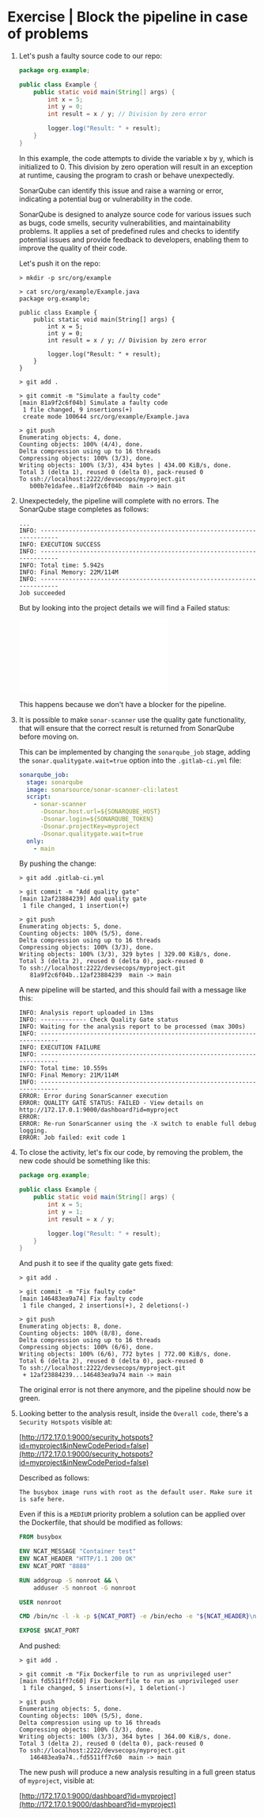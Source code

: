 # Exercise | Block the pipeline in case of problems

1. Let's push a faulty source code to our repo:

   ```java
   package org.example;

   public class Example {
       public static void main(String[] args) {
           int x = 5;
           int y = 0;
           int result = x / y; // Division by zero error

           logger.log("Result: " + result);
       }
   }
   ```

   In this example, the code attempts to divide the variable x by y, which is
   initialized to 0. This division by zero operation will result in an exception
   at runtime, causing the program to crash or behave unexpectedly.

   SonarQube can identify this issue and raise a warning or error, indicating a
   potential bug or vulnerability in the code.

   SonarQube is designed to analyze source code for various issues such as bugs,
   code smells, security vulnerabilities, and maintainability problems.
   It applies a set of predefined rules and checks to identify potential issues
   and provide feedback to developers, enabling them to improve the quality of
   their code.

   Let's push it on the repo:

   ```
   > mkdir -p src/org/example

   > cat src/org/example/Example.java
   package org.example;

   public class Example {
       public static void main(String[] args) {
           int x = 5;
           int y = 0;
           int result = x / y; // Division by zero error

           logger.log("Result: " + result);
       }
   }

   > git add .

   > git commit -m "Simulate a faulty code"
   [main 81a9f2c6f04b] Simulate a faulty code
    1 file changed, 9 insertions(+)
    create mode 100644 src/org/example/Example.java

   > git push
   Enumerating objects: 4, done.
   Counting objects: 100% (4/4), done.
   Delta compression using up to 16 threads
   Compressing objects: 100% (3/3), done.
   Writing objects: 100% (3/3), 434 bytes | 434.00 KiB/s, done.
   Total 3 (delta 1), reused 0 (delta 0), pack-reused 0
   To ssh://localhost:2222/devsecops/myproject.git
      b00b7e1dafee..81a9f2c6f04b  main -> main

   ```

2. Unexpectedely, the pipeline will complete with no errors. The SonarQube stage
   completes as follows:

   ```
   ...
   INFO: ------------------------------------------------------------------------
   INFO: EXECUTION SUCCESS
   INFO: ------------------------------------------------------------------------
   INFO: Total time: 5.942s
   INFO: Final Memory: 22M/114M
   INFO: ------------------------------------------------------------------------
   Job succeeded
   ```

   But by looking into the project details we will find a Failed status:

   ![DevSecOps_05_Simulate-Code-Problem_Sonarqube-Code-Failure.md](images/DevSecOps_05_Simulate-Code-Problem_Sonarqube-Code-Failure.md)

   This happens because we don't have a blocker for the pipeline.

3. It is possible to make `sonar-scanner` use the quality gate functionality,
   that will ensure that the correct result is returned from SonarQube before
   moving on.

   This can be implemented by changing the `sonarqube_job` stage, adding the
   `sonar.qualitygate.wait=true` option into the `.gitlab-ci.yml` file:

   ```yaml
   sonarqube_job:
     stage: sonarqube
     image: sonarsource/sonar-scanner-cli:latest
     script:
       - sonar-scanner
         -Dsonar.host.url=${SONARQUBE_HOST}
         -Dsonar.login=${SONARQUBE_TOKEN}
         -Dsonar.projectKey=myproject
         -Dsonar.qualitygate.wait=true
     only:
       - main
   ```

   By pushing the change:

   ```
   > git add .gitlab-ci.yml

   > git commit -m "Add quality gate"
   [main 12af23884239] Add quality gate
    1 file changed, 1 insertion(+)

   > git push
   Enumerating objects: 5, done.
   Counting objects: 100% (5/5), done.
   Delta compression using up to 16 threads
   Compressing objects: 100% (3/3), done.
   Writing objects: 100% (3/3), 329 bytes | 329.00 KiB/s, done.
   Total 3 (delta 2), reused 0 (delta 0), pack-reused 0
   To ssh://localhost:2222/devsecops/myproject.git
      81a9f2c6f04b..12af23884239  main -> main
   ```

   A new pipeline will be started, and this should fail with a message like
   this:

   ```console
   INFO: Analysis report uploaded in 13ms
   INFO: ------------- Check Quality Gate status
   INFO: Waiting for the analysis report to be processed (max 300s)
   INFO: ------------------------------------------------------------------------
   INFO: EXECUTION FAILURE
   INFO: ------------------------------------------------------------------------
   INFO: Total time: 10.559s
   INFO: Final Memory: 21M/114M
   INFO: ------------------------------------------------------------------------
   ERROR: Error during SonarScanner execution
   ERROR: QUALITY GATE STATUS: FAILED - View details on http://172.17.0.1:9000/dashboard?id=myproject
   ERROR:
   ERROR: Re-run SonarScanner using the -X switch to enable full debug logging.
   ERROR: Job failed: exit code 1
   ```

4. To close the activity, let's fix our code, by removing the problem, the new
   code should be something like this:

   ```java
   package org.example;

   public class Example {
       public static void main(String[] args) {
           int x = 5;
           int y = 1;
           int result = x / y;

           logger.log("Result: " + result);
       }
   }
   ```

   And push it to see if the quality gate gets fixed:

   ```console
   > git add .

   > git commit -m "Fix faulty code"
   [main 146483ea9a74] Fix faulty code
    1 file changed, 2 insertions(+), 2 deletions(-)

   > git push
   Enumerating objects: 8, done.
   Counting objects: 100% (8/8), done.
   Delta compression using up to 16 threads
   Compressing objects: 100% (6/6), done.
   Writing objects: 100% (6/6), 772 bytes | 772.00 KiB/s, done.
   Total 6 (delta 2), reused 0 (delta 0), pack-reused 0
   To ssh://localhost:2222/devsecops/myproject.git
    + 12af23884239...146483ea9a74 main -> main
   ```

   The original error is not there anymore, and the pipeline should now be
   green.

5. Looking better to the analysis result, inside the `Overall code`, there's
   a `Security Hotspots` visible at:

   [http://172.17.0.1:9000/security_hotspots?id=myproject&inNewCodePeriod=false](http://172.17.0.1:9000/security_hotspots?id=myproject&inNewCodePeriod=false)

   Described as follows:

   ```console
   The busybox image runs with root as the default user. Make sure it is safe here.
   ```

   Even if this is a `MEDIUM` priority problem a solution can be applied over
   the Dockerfile, that should be modified as follows:

   ```Dockerfile
   FROM busybox

   ENV NCAT_MESSAGE "Container test"
   ENV NCAT_HEADER "HTTP/1.1 200 OK"
   ENV NCAT_PORT "8888"

   RUN addgroup -S nonroot && \
       adduser -S nonroot -G nonroot

   USER nonroot

   CMD /bin/nc -l -k -p ${NCAT_PORT} -e /bin/echo -e "${NCAT_HEADER}\n\n${NCAT_MESSAGE}"

   EXPOSE $NCAT_PORT
   ```

   And pushed:

   ```console
   > git add .

   > git commit -m "Fix Dockerfile to run as unprivileged user"
   [main fd5511ff7c60] Fix Dockerfile to run as unprivileged user
    1 file changed, 5 insertions(+), 1 deletion(-)

   > git push
   Enumerating objects: 5, done.
   Counting objects: 100% (5/5), done.
   Delta compression using up to 16 threads
   Compressing objects: 100% (3/3), done.
   Writing objects: 100% (3/3), 364 bytes | 364.00 KiB/s, done.
   Total 3 (delta 2), reused 0 (delta 0), pack-reused 0
   To ssh://localhost:2222/devsecops/myproject.git
      146483ea9a74..fd5511ff7c60  main -> main
   ```

   The new push will produce a new analysis resulting in a full green status of
   `myproject`, visible at:

   [http://172.17.0.1:9000/dashboard?id=myproject](http://172.17.0.1:9000/dashboard?id=myproject)
